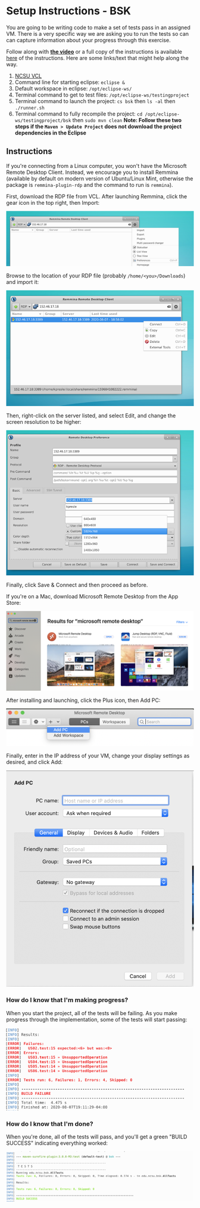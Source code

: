 # Setup Instructions - BSK

You are going to be writing code to make a set of tests pass in an assigned VM. There is a very specific way we are asking you to run the tests so can can capture information about your progress through this exercise. 

Follow along with **[the video](https://youtu.be/qWX7zUq7N-I)** or a full copy of the instructions is available [here](files/Instructions.docx) of the instructions. Here are some links/text that might help along the way. 

1. [NCSU VCL](https://vcl.ncsu.edu/)
1. Command line for starting eclipse: ```eclipse &```
1. Default workspace in eclipse: ```/opt/eclipse-ws/```
1. Terminal command to get to test files: ```/opt/eclipse-ws/testingproject```
1. Terminal command to launch the project: ```cs bsk``` then ```ls -al``` then ```./runner.sh```
1. Terminal command to fully recompile the project: ```cd /opt/eclipse-ws/testingproject/bsk``` then ```sudo mvn clean``` **Note: Follow these two steps if the ```Maven > Update Project``` does not download the project dependencies in the Eclipse**

## Instructions

If you're connecting from a Linux computer, you won't have the Microsoft Remote Desktop Client.  Instead, we encourage you to install Remmina (available by default on modern version of Ubuntu/Linux Mint, otherwise the package is `remmina-plugin-rdp` and the command to run is `remmina`).

First, download the RDP file from VCL.  After launching Remmina, click the gear icon in the top right, then Import:

![Remmina Import](files/main.png)

Browse to the location of your RDP file (probably `/home/<you>/Downloads`) and import it:

![Remmina Imported](files/main_imported.png)

Then, right-click on the server listed, and select Edit, and change the screen resolution to be higher:

![Remmina Resolution](files/screen_res.png)

Finally, click Save & Connect and then proceed as before.


If you're on a Mac, download Microsoft Remote Desktop from the App Store:

![App Store](files/Download.png)

After installing and launching, click the Plus icon, then Add PC:

![Add PC](files/AddPC_1.png)

Finally, enter in the IP address of your VM, change your display settings as desired, and click Add:

![Add PC](files/AddPC_2.png)


### How do I know that I'm making progress? 

When you start the project, all of the tests will be failing.  As you make progress through the implementation, some of the tests will start passing:

![Progress in the tests](files/test_progress.png)


### How do I know that I'm done?

When you're done, all of the tests will pass, and you'll get a green "BUILD SUCCESS" indicating everything worked:

![Build success](files/build_success.png)
